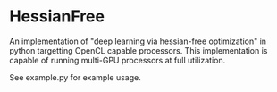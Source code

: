 HessianFree
===

An implementation of "deep learning via hessian-free optimization" in python targetting OpenCL capable processors. This implementation is capable of running multi-GPU processors at full utilization.


See example.py for example usage.
